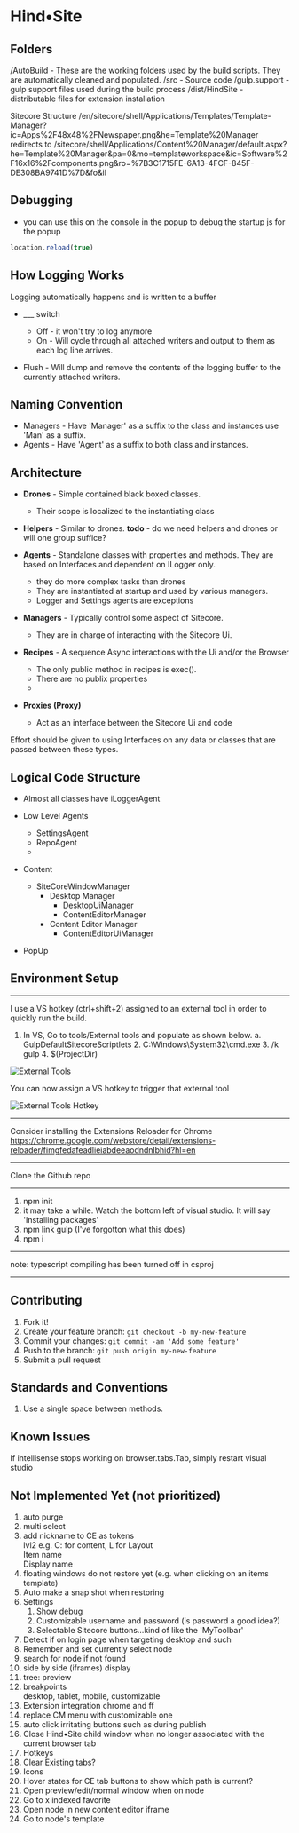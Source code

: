 # Hind&bull;Site



## Folders
/AutoBuild - These are the working folders used by the build scripts. They are automatically cleaned and populated.
/src - Source code
/gulp.support - gulp support files used during the build process
/dist/HindSite - distributable files for extension installation




Sitecore Structure
/en/sitecore/shell/Applications/Templates/Template-Manager?ic=Apps%2F48x48%2FNewspaper.png&he=Template%20Manager
    redirects to /sitecore/shell/Applications/Content%20Manager/default.aspx?he=Template%20Manager&pa=0&mo=templateworkspace&ic=Software%2F16x16%2Fcomponents.png&ro=%7B3C1715FE-6A13-4FCF-845F-DE308BA9741D%7D&fo&il



## Debugging
- you can use this on the console in the popup to debug the startup js for the popup
```javascript
location.reload(true)
```


## How Logging Works
Logging automatically happens and is written to a buffer
- ___ switch
  - Off - it won't try to log anymore
  - On - Will cycle through all attached writers and output to them as each log line arrives.

- Flush - Will dump and remove the contents of the logging buffer to the currently attached writers.

## Naming Convention
- Managers - Have 'Manager' as a suffix to the class and instances use 'Man' as a suffix.
- Agents - Have 'Agent' as a suffix to both class and instances.

## Architecture
- **Drones** - Simple contained black boxed classes.
  - Their scope is localized to the instantiating class
  
- **Helpers** - Similar to drones. **todo** - do we need helpers and drones or will one group suffice?
 
- **Agents** - Standalone classes with properties and methods. They are based on Interfaces and dependent on ILogger only.
  - they do more complex tasks than drones
  - They are instantiated at startup and used by various managers.
  - Logger and Settings agents are exceptions

- **Managers** - Typically control some aspect of Sitecore. 
  - They are in charge of interacting with the Sitecore Ui.
 
- **Recipes** - A sequence Async interactions with the Ui and/or the Browser
  - The only public method in recipes is exec().
  - There are no publix properties
  - 
- **Proxies (Proxy)**
    - Act as an interface between the Sitecore Ui and code

Effort should be given to using Interfaces on any data or classes that are passed between these types.

## Logical Code Structure
* Almost all classes have iLoggerAgent

+ Low Level Agents
  + SettingsAgent
  + RepoAgent
  + 


+ Content
  + SiteCoreWindowManager
    + Desktop Manager
      + DesktopUiManager
      + ContentEditorManager
    + Content Editor Manager
      + ContentEditorUiManager

+ PopUp

## Environment Setup

-------------
I use a VS hotkey (ctrl+shift+2) assigned to an external tool in order to quickly run the build.

1. In VS, Go to tools/External tools and populate as shown below.
   a. GulpDefaultSitecoreScriptlets
   2. C:\Windows\System32\cmd.exe
   3. /k gulp
   4. $(ProjectDir)

![External Tools](ReadmeResoures/external-tools.png)


You can now assign a VS hotkey to trigger that external tool

![External Tools Hotkey](ReadmeResoures/external-tools-hotkey.png)

-------------
Consider installing the Extensions Reloader for Chrome https://chrome.google.com/webstore/detail/extensions-reloader/fimgfedafeadlieiabdeeaodndnlbhid?hl=en

  -------------

  Clone the Github repo

  -------------
  1. npm init
  2. it may take a while. Watch the bottom left of visual studio. It will say 'Installing packages'
  3. npm link gulp (I've forgotton what this does)
  4. npm i

  -------------

note: typescript compiling has been turned off in csproj

  -------------

## Contributing

1. Fork it!
2. Create your feature branch: `git checkout -b my-new-feature`
3. Commit your changes: `git commit -am 'Add some feature'`
4. Push to the branch: `git push origin my-new-feature`
5. Submit a pull request


## Standards and Conventions
1. Use a single space between methods.

## Known Issues

If intellisense stops working on browser.tabs.Tab, simply restart visual studio

## Not Implemented Yet (not prioritized)

1. auto purge
2. multi select  
3. add nickname to CE as tokens   
    lvl2 e.g. C: for content, L for Layout  
    Item name  
    Display name  
4. floating windows do not restore yet (e.g. when clicking on an items template)
5. Auto make a snap shot when restoring
6. Settings
   1. Show debug
   2. Customizable username and password (is password a good idea?)
   3. Selectable Sitecore buttons...kind of like the 'MyToolbar'
7. Detect if on login page when targeting desktop and such
8. Remember and set currently select node
9. search for node if not found
10. side by side (iframes) display
11. tree: preview
12. breakpoints  
     desktop, tablet, mobile, customizable
13. Extension integration chrome and ff
14. replace CM menu with customizable one
15. auto click irritating buttons such as during publish
16. Close Hind&bull;Site child window when no longer associated with the current browser tab
17. Hotkeys
18. Clear Existing tabs?
19. Icons
20. Hover states for CE tab buttons to show which path is current?
21. Open preview/edit/normal window when on node
22. Go to x indexed favorite
23. Open node in new content editor iframe
24. Go to node's template






  



    

